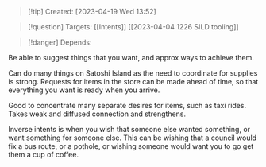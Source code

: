 
>[!tip] Created: [2023-04-19 Wed 13:52]

>[!question] Targets: [[Intents]] [[2023-04-04 1226 SILD tooling]]

>[!danger] Depends: 

Be able to suggest things that you want, and approx ways to achieve them.

Can do many things on Satoshi Island as the need to coordinate for supplies is strong.  Requests for items in the store can be made ahead of time, so that everything you want is ready when you arrive.

Good to concentrate many separate desires for items, such as taxi rides.  Takes weak and diffused connection and strengthens.

Inverse intents is when you wish that someone else wanted something, or want something for someone else.  This can be wishing that a council would fix a bus route, or a pothole, or wishing someone would want you to go get them a cup of coffee.
